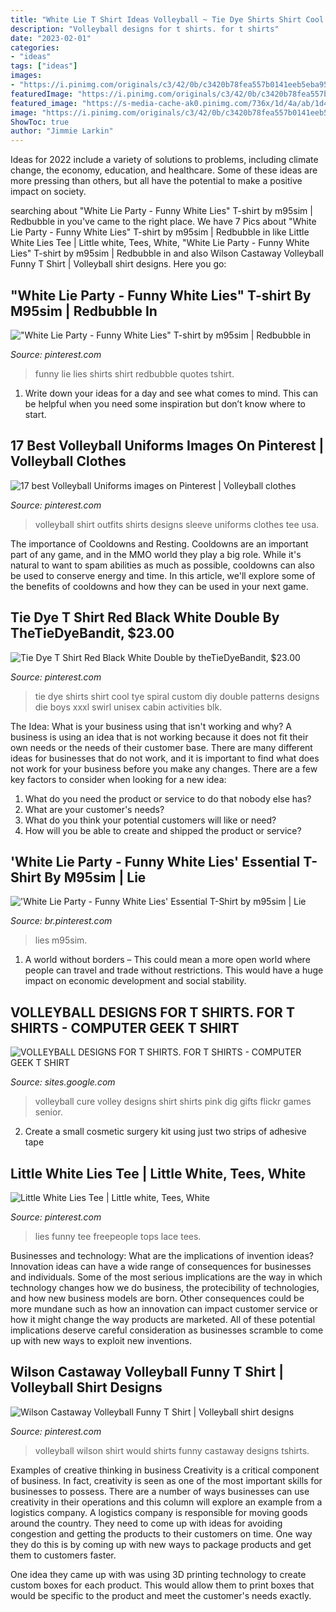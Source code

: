 ```yaml
---
title: "White Lie T Shirt Ideas Volleyball ~ Tie Dye Shirts Shirt Cool Tye Spiral Custom Diy Double Patterns Designs Die Boys Xxxl Swirl Unisex Cabin Activities Blk"
description: "Volleyball designs for t shirts. for t shirts"
date: "2023-02-01"
categories:
- "ideas"
tags: ["ideas"]
images:
- "https://i.pinimg.com/originals/c3/42/0b/c3420b78fea557b0141eeb5eba95dc0e.jpg"
featuredImage: "https://i.pinimg.com/originals/c3/42/0b/c3420b78fea557b0141eeb5eba95dc0e.jpg"
featured_image: "https://s-media-cache-ak0.pinimg.com/736x/1d/4a/ab/1d4aab1ee52e236addbf80f632664d27.jpg"
image: "https://i.pinimg.com/originals/c3/42/0b/c3420b78fea557b0141eeb5eba95dc0e.jpg"
ShowToc: true
author: "Jimmie Larkin"
---
```



Ideas for 2022 include a variety of solutions to problems, including climate change, the economy, education, and healthcare. Some of these ideas are more pressing than others, but all have the potential to make a positive impact on society.

	

		
searching about &quot;White Lie Party - Funny White Lies&quot; T-shirt by m95sim | Redbubble in you've came to the right place. We have 7 Pics about &quot;White Lie Party - Funny White Lies&quot; T-shirt by m95sim | Redbubble in like Little White Lies Tee | Little white, Tees, White, &quot;White Lie Party - Funny White Lies&quot; T-shirt by m95sim | Redbubble in and also Wilson Castaway Volleyball Funny T Shirt | Volleyball shirt designs. Here you go:
		
    
## &quot;White Lie Party - Funny White Lies&quot; T-shirt By M95sim | Redbubble In

<img loading=lazy src="https://i.pinimg.com/originals/2a/8c/6e/2a8c6e0cb928f6dc11581eeccfb013c1.png" onerror="this.onerror=null;this.src='https://tse1.mm.bing.net/th?id=OIP.5BqqZMW0eMEoox_QkNIXLAHaJ4&amp;pid=15.1';" alt="&quot;White Lie Party - Funny White Lies&quot; T-shirt by m95sim | Redbubble in">

_Source: pinterest.com_

>funny lie lies shirts shirt redbubble quotes tshirt. 

	

1. Write down your ideas for a day and see what comes to mind. This can be helpful when you need some inspiration but don’t know where to start.

    
## 17 Best Volleyball Uniforms Images On Pinterest | Volleyball Clothes

<img loading=lazy src="https://i.pinimg.com/736x/62/59/b5/6259b5392ffca27a8ffe03738c130a64--volleyball-girl-volleyball-clothes.jpg" onerror="this.onerror=null;this.src='https://tse2.mm.bing.net/th?id=OIP.j2hy0YfMqJpXHc5RkCE6EQHaLG&amp;pid=15.1';" alt="17 best Volleyball Uniforms images on Pinterest | Volleyball clothes">

_Source: pinterest.com_

>volleyball shirt outfits shirts designs sleeve uniforms clothes tee usa. 

	

The importance of Cooldowns and Resting.
Cooldowns are an important part of any game, and in the MMO world they play a big role. While it's natural to want to spam abilities as much as possible, cooldowns can also be used to conserve energy and time. In this article, we'll explore some of the benefits of cooldowns and how they can be used in your next game.

    
## Tie Dye T Shirt Red Black White Double By TheTieDyeBandit, $23.00

<img loading=lazy src="https://s-media-cache-ak0.pinimg.com/736x/1d/4a/ab/1d4aab1ee52e236addbf80f632664d27.jpg" onerror="this.onerror=null;this.src='https://tse3.mm.bing.net/th?id=OIP.RuvWCl9oymp5Z1sHrfTs7wHaFj&amp;pid=15.1';" alt="Tie Dye T Shirt Red Black White Double by theTieDyeBandit, $23.00">

_Source: pinterest.com_

>tie dye shirts shirt cool tye spiral custom diy double patterns designs die boys xxxl swirl unisex cabin activities blk. 

	

The Idea: What is your business using that isn't working and why?
A business is using an idea that is not working because it does not fit their own needs or the needs of their customer base. There are many different ideas for businesses that do not work, and it is important to find what does not work for your business before you make any changes. There are a few key factors to consider when looking for a new idea:
1) What do you need the product or service to do that nobody else has?
2) What are your customer's needs?
3) What do you think your potential customers will like or need?
4) How will you be able to create and shipped the product or service?

    
## &#039;White Lie Party - Funny White Lies&#039; Essential T-Shirt By M95sim | Lie

<img loading=lazy src="https://i.pinimg.com/originals/1d/21/cc/1d21cc0dc2d6559de78456bdd2a4f0ad.png" onerror="this.onerror=null;this.src='https://tse4.mm.bing.net/th?id=OIP.K0erBSEN0bfoG_q7UP7IHwHaJ4&amp;pid=15.1';" alt="&#039;White Lie Party - Funny White Lies&#039; Essential T-Shirt by m95sim | Lie">

_Source: br.pinterest.com_

>lies m95sim. 

	

1. A world without borders – This could mean a more open world where people can travel and trade without restrictions. This would have a huge impact on economic development and social stability. 

    
## VOLLEYBALL DESIGNS FOR T SHIRTS. FOR T SHIRTS - COMPUTER GEEK T SHIRT

<img loading=lazy src="http://bit.ly/n1n3h5" onerror="this.onerror=null;this.src='https://tse1.mm.bing.net/th?id=OIP.-TI2WoFeRmSSLfqMX7zbbAHaFu&amp;pid=15.1';" alt="VOLLEYBALL DESIGNS FOR T SHIRTS. FOR T SHIRTS - COMPUTER GEEK T SHIRT">

_Source: sites.google.com_

>volleyball cure volley designs shirt shirts pink dig gifts flickr games senior. 

	

2. Create a small cosmetic surgery kit using just two strips of adhesive tape 

    
## Little White Lies Tee | Little White, Tees, White

<img loading=lazy src="https://i.pinimg.com/originals/c3/42/0b/c3420b78fea557b0141eeb5eba95dc0e.jpg" onerror="this.onerror=null;this.src='https://tse3.mm.bing.net/th?id=OIP.V2aiQh09_Ja0jb9meLAysAHaLH&amp;pid=15.1';" alt="Little White Lies Tee | Little white, Tees, White">

_Source: pinterest.com_

>lies funny tee freepeople tops lace tees. 

	

Businesses and technology: What are the implications of invention ideas?
Innovation ideas can have a wide range of consequences for businesses and individuals. Some of the most serious implications are the way in which technology changes how we do business, the protecibility of technologies, and how new business models are born. Other consequences could be more mundane such as how an innovation can impact customer service or how it might change the way products are marketed. All of these potential implications deserve careful consideration as businesses scramble to come up with new ways to exploit new inventions.

    
## Wilson Castaway Volleyball Funny T Shirt | Volleyball Shirt Designs

<img loading=lazy src="https://i.pinimg.com/originals/f6/ff/8a/f6ff8a15a4710f8da63abf108943374a.jpg" onerror="this.onerror=null;this.src='https://tse2.mm.bing.net/th?id=OIP.jymUoD4jT_gQUtC9jft3XgHaGu&amp;pid=15.1';" alt="Wilson Castaway Volleyball Funny T Shirt | Volleyball shirt designs">

_Source: pinterest.com_

>volleyball wilson shirt would shirts funny castaway designs tshirts. 

	

Examples of creative thinking in business
Creativity is a critical component of business. In fact, creativity is seen as one of the most important skills for businesses to possess. There are a number of ways businesses can use creativity in their operations and this column will explore an example from a logistics company. 
A logistics company is responsible for moving goods around the country. They need to come up with ideas for avoiding congestion and getting the products to their customers on time. One way they do this is by coming up with new ways to package products and get them to customers faster.

One idea they came up with was using 3D printing technology to create custom boxes for each product. This would allow them to print boxes that would be specific to the product and meet the customer's needs exactly.

